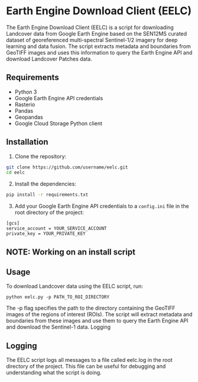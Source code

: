 # Earth Engine Download Client (EELC)

The Earth Engine Download Client (EELC) is a script for downloading Landcover data from Google Earth Engine based on the SEN12MS curated dataset of georeferenced multi-spectral Sentinel-1/2 imagery for deep learning and data fusion. The script extracts metadata and boundaries from GeoTIFF images and uses this information to query the Earth Engine API and download Landcover Patches data.

## Requirements

- Python 3
- Google Earth Engine API credentials
- Rasterio
- Pandas
- Geopandas
- Google Cloud Storage Python client

## Installation

1. Clone the repository:

```bash
git clone https://github.com/username/eelc.git
cd eelc
```

2. Install the dependencies:
```bash
pip install -r requirements.txt
```


3. Add your Google Earth Engine API credentials to a `config.ini` file in the root directory of the project:
```
[gcs]
service_account = YOUR_SERVICE_ACCOUNT
private_key = YOUR_PRIVATE_KEY
```
  
## NOTE: Working on an install script

## Usage

To download Landcover data using the EELC script, run:
```
python eelc.py -p PATH_TO_ROI_DIRECTORY
```
The -p flag specifies the path to the directory containing the GeoTIFF images of the regions of interest (ROIs). The script will extract metadata and boundaries from these images and use them to query the Earth Engine API and download the Sentinel-1 data.
Logging

## Logging

The EELC script logs all messages to a file called eelc.log in the root directory of the project. This file can be useful for debugging and understanding what the script is doing.
